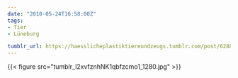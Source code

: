 ```yaml
---
date: "2010-05-24T16:58:00Z"
tags:
- Tier
- Lüneburg

tumblr_url: https://haesslicheplastiktiereundzeugs.tumblr.com/post/628847383
---
```

{{< figure src="tumblr_l2xvfznhNK1qbfzcmo1_1280.jpg" >}}
